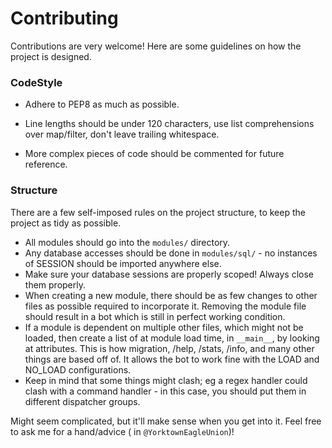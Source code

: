 # Contributing

Contributions are very welcome! Here are some guidelines on how the project is designed.

### CodeStyle

- Adhere to PEP8 as much as possible.

- Line lengths should be under 120 characters, use list comprehensions over map/filter, don't leave trailing whitespace.

- More complex pieces of code should be commented for future reference.

### Structure

There are a few self-imposed rules on the project structure, to keep the project as tidy as possible.

- All modules should go into the `modules/` directory.
- Any database accesses should be done in `modules/sql/` - no instances of SESSION should be imported anywhere else.
- Make sure your database sessions are properly scoped! Always close them properly.
- When creating a new module, there should be as few changes to other files as possible required to incorporate it.
  Removing the module file should result in a bot which is still in perfect working condition.
- If a module is dependent on multiple other files, which might not be loaded, then create a list of at module load
  time, in `__main__`, by looking at attributes. This is how migration, /help, /stats, /info, and many other things are
  based off of. It allows the bot to work fine with the LOAD and NO_LOAD configurations.
- Keep in mind that some things might clash; eg a regex handler could clash with a command handler - in this case, you
  should put them in different dispatcher groups.

Might seem complicated, but it'll make sense when you get into it. Feel free to ask me for a hand/advice (
in `@YorktownEagleUnion`)!
